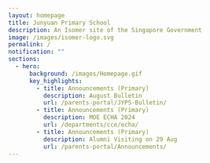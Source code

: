 ```yaml
---
layout: homepage
title: Junyuan Primary School
description: An Isomer site of the Singapore Government
image: /images/isomer-logo.svg
permalink: /
notification: ""
sections:
  - hero:
      background: /images/Homepage.gif
      key_highlights:
        - title: Announcements (Primary)
          description: August Bulletin
          url: /parents-portal/JYPS-Bulletin/
        - title: Announcements (Primary)
          description: MOE ECHA 2024
          url: /departments/cce/echa/
        - title: Announcements (Primary)
          description: Alumni Visiting on 29 Aug
          url: /parents-portal/Announcements/
---
```

